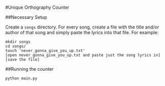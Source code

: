 #Unique Orthography Counter

##Necessary Setup

Create a `songs` directory. For every song, create a file with the title and/or author of that song and simply paste the lyrics into that file. For example:
```
mkdir songs
cd songs/
touch 'never_gonna_give_you_up.txt'
[open never_gonna_give_you_up.txt and paste just the song lyrics in]
[save the file]
```

##Running the counter
```
python main.py
```